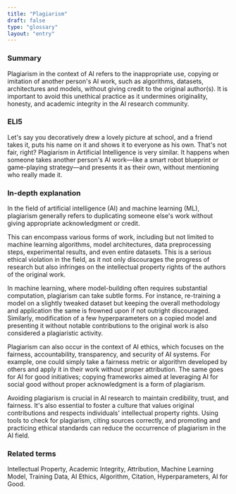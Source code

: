 ```yaml
---
title: "Plagiarism"
draft: false
type: "glossary"
layout: "entry"
---
```


### Summary
Plagiarism in the context of AI refers to the inappropriate use, copying or imitation of another person's AI work, such as algorithms, datasets, architectures and models, without giving credit to the original author(s). It is important to avoid this unethical practice as it undermines originality, honesty, and academic integrity in the AI research community.

### ELI5
Let's say you decoratively drew a lovely picture at school, and a friend takes it, puts his name on it and shows it to everyone as his own. That's not fair, right? Plagiarism in Artificial Intelligence is very similar. It happens when someone takes another person's AI work—like a smart robot blueprint or game-playing strategy—and presents it as their own, without mentioning who really made it.

### In-depth explanation
In the field of artificial intelligence (AI) and machine learning (ML), plagiarism generally refers to duplicating someone else's work without giving appropriate acknowledgment or credit.

This can encompass various forms of work, including but not limited to machine learning algorithms, model architectures, data preprocessing steps, experimental results, and even entire datasets. This is a serious ethical violation in the field, as it not only discourages the progress of research but also infringes on the intellectual property rights of the authors of the original work.

In machine learning, where model-building often requires substantial computation, plagiarism can take subtle forms. For instance, re-training a model on a slightly tweaked dataset but keeping the overall methodology and application the same is frowned upon if not outright discouraged. Similarly, modification of a few hyperparameters on a copied model and presenting it without notable contributions to the original work is also considered a plagiaristic activity.

Plagiarism can also occur in the context of AI ethics, which focuses on the fairness, accountability, transparency, and security of AI systems. For example, one could simply take a fairness metric or algorithm developed by others and apply it in their work without proper attribution. The same goes for AI for good initiatives; copying frameworks aimed at leveraging AI for social good without proper acknowledgment is a form of plagiarism.

Avoiding plagiarism is crucial in AI research to maintain credibility, trust, and fairness. It's also essential to foster a culture that values original contributions and respects individuals' intellectual property rights. Using tools to check for plagiarism, citing sources correctly, and promoting and practicing ethical standards can reduce the occurrence of plagiarism in the AI field.

### Related terms
Intellectual Property, Academic Integrity, Attribution, Machine Learning Model, Training Data, AI Ethics, Algorithm, Citation, Hyperparameters, AI for Good.
